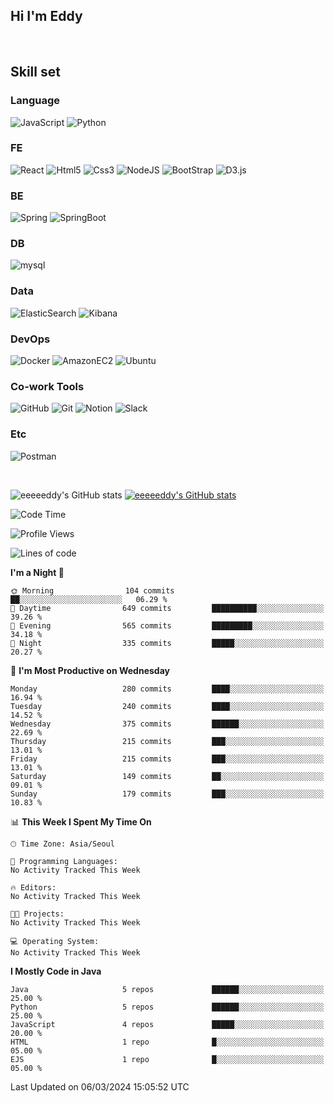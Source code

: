 ## Hi I'm Eddy
<br/>


<!--### Hi there 👋-->

## Skill set

### Language
![JavaScript](https://img.shields.io/badge/javascript-F7DF1E?style=for-the-badge&logo=javascript&logoColor=black)
![Python](https://img.shields.io/badge/Python-3776AB?style=for-the-badge&logo=Python&logoColor=white)

### FE
![React](https://img.shields.io/badge/react-61DAFB?style=for-the-badge&logo=react&logoColor=black) 
![Html5](https://img.shields.io/badge/html5-E34F26?style=for-the-badge&logo=html5&logoColor=white)
![Css3](https://img.shields.io/badge/css-1572B6?style=for-the-badge&logo=css3&logoColor=white)
![NodeJS](https://img.shields.io/badge/node.js-339933?style=for-the-badge&logo=Node.js&logoColor=white)
![BootStrap](https://img.shields.io/badge/bootstrap-7952B3?style=for-the-badge&logo=bootstrap&logoColor=white)
![D3.js](https://img.shields.io/badge/D3.js-F9A03C?style=for-the-badge&logo=D3.js&logoColor=white)

### BE
![Spring](https://img.shields.io/badge/spring-6DB33F?style=for-the-badge&logo=spring&logoColor=white)
![SpringBoot](https://img.shields.io/badge/springboot-6DB33F?style=for-the-badge&logo=springboot&logoColor=white)

### DB
![mysql](https://img.shields.io/badge/mysql-4479A1?style=for-the-badge&logo=mysql&logoColor=white)

### Data
![ElasticSearch](https://img.shields.io/badge/elasticsearch-005571?style=for-the-badge&logo=elasticsearch&logoColor=white)
![Kibana](https://img.shields.io/badge/Kibana-005571?style=for-the-badge&logo=Kibana&logoColor=white)

### DevOps
![Docker](https://img.shields.io/badge/docker-2496ED?style=for-the-badge&logo=docker&logoColor=white)
![AmazonEC2](https://img.shields.io/badge/amazonec2-FF9900?style=for-the-badge&logo=amazonec2&logoColor=white)
![Ubuntu](https://img.shields.io/badge/Ubuntu-E95420?style=for-the-badge&logo=Ubuntu&logoColor=white)

### Co-work Tools
![GitHub](https://img.shields.io/badge/github-181717?style=for-the-badge&logo=github&logoColor=white)
![Git](https://img.shields.io/badge/git-F05032?style=for-the-badge&logo=git&logoColor=white)
![Notion](https://img.shields.io/badge/Notion-000000?style=for-the-badge&logo=Notion&logoColor=white)
![Slack](https://img.shields.io/badge/Slack-4A154B?style=for-the-badge&logo=Slack&logoColor=white)

### Etc
![Postman](https://img.shields.io/badge/postman-FF6C37?style=for-the-badge&logo=postman&logoColor=white)

<br>

![eeeeeddy's GitHub stats](https://github-readme-stats.vercel.app/api?username=eeeeeddy&show_icons=true&theme=radical)
[![eeeeeddy's GitHub stats](https://github-readme-stats.vercel.app/api/top-langs/?username=eeeeeddy&custom_title=My&nbsp;Language&hide=jupyter%20notebook&layout=compact&theme=radical&show_icons=true)](https://github.com/eeeeeddy/github-readme-stats)


<!--START_SECTION:waka-->
![Code Time](http://img.shields.io/badge/Code%20Time-31%20hrs%2040%20mins-blue)

![Profile Views](http://img.shields.io/badge/Profile%20Views-8-blue)

![Lines of code](https://img.shields.io/badge/From%20Hello%20World%20I%27ve%20Written-661.0%20thousand%20lines%20of%20code-blue)

**I'm a Night 🦉** 

```text
🌞 Morning                104 commits         ██░░░░░░░░░░░░░░░░░░░░░░░   06.29 % 
🌆 Daytime                649 commits         ██████████░░░░░░░░░░░░░░░   39.26 % 
🌃 Evening                565 commits         █████████░░░░░░░░░░░░░░░░   34.18 % 
🌙 Night                  335 commits         █████░░░░░░░░░░░░░░░░░░░░   20.27 % 
```
📅 **I'm Most Productive on Wednesday** 

```text
Monday                   280 commits         ████░░░░░░░░░░░░░░░░░░░░░   16.94 % 
Tuesday                  240 commits         ████░░░░░░░░░░░░░░░░░░░░░   14.52 % 
Wednesday                375 commits         ██████░░░░░░░░░░░░░░░░░░░   22.69 % 
Thursday                 215 commits         ███░░░░░░░░░░░░░░░░░░░░░░   13.01 % 
Friday                   215 commits         ███░░░░░░░░░░░░░░░░░░░░░░   13.01 % 
Saturday                 149 commits         ██░░░░░░░░░░░░░░░░░░░░░░░   09.01 % 
Sunday                   179 commits         ███░░░░░░░░░░░░░░░░░░░░░░   10.83 % 
```


📊 **This Week I Spent My Time On** 

```text
🕑︎ Time Zone: Asia/Seoul

💬 Programming Languages: 
No Activity Tracked This Week

🔥 Editors: 
No Activity Tracked This Week

🐱‍💻 Projects: 
No Activity Tracked This Week

💻 Operating System: 
No Activity Tracked This Week
```

**I Mostly Code in Java** 

```text
Java                     5 repos             ██████░░░░░░░░░░░░░░░░░░░   25.00 % 
Python                   5 repos             ██████░░░░░░░░░░░░░░░░░░░   25.00 % 
JavaScript               4 repos             █████░░░░░░░░░░░░░░░░░░░░   20.00 % 
HTML                     1 repo              █░░░░░░░░░░░░░░░░░░░░░░░░   05.00 % 
EJS                      1 repo              █░░░░░░░░░░░░░░░░░░░░░░░░   05.00 % 
```




 Last Updated on 06/03/2024 15:05:52 UTC
<!--END_SECTION:waka-->



<!--
**eeeeeddy/eeeeeddy** is a ✨ _special_ ✨ repository because its `README.md` (this file) appears on your GitHub profile.

Here are some ideas to get you started:

- 🔭 I’m currently working on ...
- 🌱 I’m currently learning ...
- 👯 I’m looking to collaborate on ...
- 🤔 I’m looking for help with ...
- 💬 Ask me about ...
- 📫 How to reach me: ...
- 😄 Pronouns: ...
- ⚡ Fun fact: ...
-->
